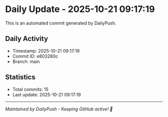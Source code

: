 # Daily Update - 2025-10-21 09:17:19

This is an automated commit generated by DailyPush.

## Daily Activity
- Timestamp: 2025-10-21 09:17:19
- Commit ID: e803280c
- Branch: main

## Statistics
- Total commits: 15
- Last update: 2025-10-21 09:17:19

---
*Maintained by DailyPush - Keeping GitHub active! 🚀*
